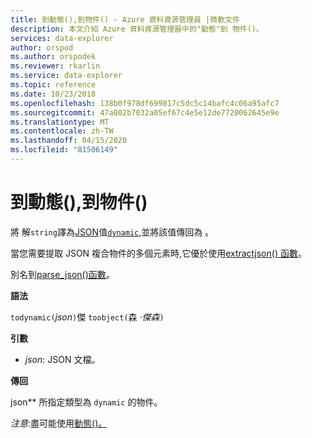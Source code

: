 ```yaml
---
title: 到動態(),到物件() - Azure 資料資源管理員 |微軟文件
description: 本文介紹 Azure 資料資源管理器中的"動態"到 物件()。
services: data-explorer
author: orspod
ms.author: orspodek
ms.reviewer: rkarlin
ms.service: data-explorer
ms.topic: reference
ms.date: 10/23/2018
ms.openlocfilehash: 138b0f978df699817c5dc5c14bafc4c06a95afc7
ms.sourcegitcommit: 47a002b7032a05ef67c4e5e12de7720062645e9e
ms.translationtype: MT
ms.contentlocale: zh-TW
ms.lasthandoff: 04/15/2020
ms.locfileid: "81506149"
---
```

# <a name="todynamic-toobject"></a>到動態(),到物件()

將 解`string`譯為[JSON](https://json.org/)值[`dynamic`](./scalar-data-types/dynamic.md),並將該值傳回為 。 

當您需要提取 JSON 複合物件的多個元素時,它優於使用[extractjson() 函數](./extractjsonfunction.md)。

別名到[parse_json()函數](./parsejsonfunction.md)。

**語法**

`todynamic(`*json*`)`傑
`toobject(`森 *·傑森*`)`

**引數**

* *json*: JSON 文檔。

**傳回**

json** 所指定類型為 `dynamic` 的物件。

*注意*:盡可能使用[動態()。](./scalar-data-types/dynamic.md)